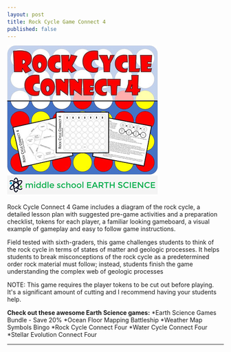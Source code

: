 ```yaml
---
layout: post
title: Rock Cycle Game Connect 4
published: false
---
```


![Rock Cycle Game Connect 4](/images/rcgc4banner.jpeg "Rock Cycle Game Connect 4")

Rock Cycle Connect 4 Game includes a diagram of the rock cycle, a detailed lesson plan with suggested pre-game activities and a preparation checklist, tokens for each player, a familiar looking gameboard, a visual example of gameplay and easy to follow game instructions.

Field tested with sixth-graders, this game challenges students to think of the rock cycle in terms of states of matter and geologic processes. It helps students to break misconceptions of the rock cycle as a predetermined order rock material must follow; instead, students finish the game understanding the complex web of geologic processes

NOTE: This game requires the player tokens to be cut out before playing. It's a significant amount of cutting and I recommend having your students help.

**Check out these awesome Earth Science games:**
*Earth Science Games Bundle - Save 20%
*Ocean Floor Mapping Battleship
*Weather Map Symbols Bingo
*Rock Cycle Connect Four
*Water Cycle Connect Four
*Stellar Evolution Connect Four

---
